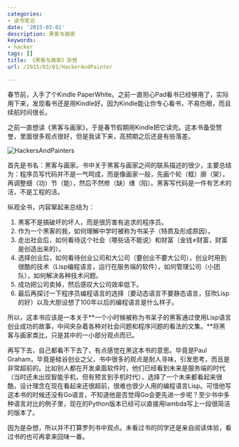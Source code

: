 ```yaml
---
categories:
- 读书笔记
date: '2015-03-01'
description: 黑客与画家
keywords:
- hacker
tags: []
title: 《黑客与画家》杂想
url: /2015/03/01/HackerAndPainter

---
```



春节前，入手了个Kindle PaperWhite。之前一直担心Pad看书已经够用了，实际用下来，发现看书还是用Kindle好。因为Kindle能让你专心看书，不易伤眼，而且续航时间很长。

之前一直想读《黑客与画家》，于是春节假期用Kindle把它读完。这本书备受赞誉，里面很多观点很好，但是我读下来，高预期之后还是有些落差。

<!--more-->

![HackersAndPainters](https://mmbiz.qlogo.cn/mmbiz/otHvoL6neeJVgmwOrXTASgJibTzObG8S9ibvTgURUxTzb36eK9j9rHqfdItmia7rKKib1e96qvjkuicEz6Cp0XrMYfA/0)

首先是书名：黑客与画家。书中关于黑客与画家之间的联系描述的很少，主要总结为：程序员写代码并不是一气呵成，而是像画家一般，先画个轮（框）廓（架），再调整细（功）节（能），然后不然修（缺）缮（陷）。黑客写代码是一件有艺术的活，不是工程的活。

纵观全书，内容窜起来总结为：

 1. 黑客不是搞破坏的坏人，而是很厉害有追求的程序员。
 1. 作为一个黑客的我，如何理解中学时被称为书呆子（特质及形成原因）。
 1. 走出社会后，如何看待这个社会（哪些话不能说）和财富（金钱≠财富，财富是创造出来的）。
 1. 选择创业后，如何看待创业公司和大公司（要创业不要大公司），创业时用到很酷的技术（Lisp编程语言，运行在服务端的软件），如何管理公司（小团队），如何解决各种技术问题。
 1. 成功把公司卖掉，然后感叹大公司效率低下。
 1. 最后再探讨一下程序员编程语言的选择（要动态语言不要静态语言，狂吹Lisp的好）以及大胆设想了100年以后的编程语言是什么样子。

所以，这本书应该是一本关于**一个小时候被称为书呆子的黑客通过使用Lisp语言创业成功的故事，中间夹杂着各种对社会问题和程序问题的看法的文集。**将黑客与画家类比，只是其中的一小部分观点而已。

再写下去，自己都看不下去了，有点感觉在黑这本书的意思。毕竟是Paul Graham，毕竟是硅谷创业之父，书中很多的观点是耐人寻味，引发思考，而且是非常超前的。比如别人都在开发桌面软件时，他们已经看到未来是服务端的时代（当时还未出现智能手机，但有预言到手机时代），选择了一个未来都看起来很酷，设计理念在现在看起来还很超前，很难也很少人用的编程语言Lisp。可惜他写这本书的时候还没有Go语言，不知道他是否觉得Go会更先进一步呢？至少书中多种语言对比的例子里，现在的Python版本已经可以直接用lambda写上一段很简洁的版本了。

因为是杂想，所以并不打算罗列书中观点。未看过书的同学还是亲自阅读体验，看过书的也可再拿来回味一番。